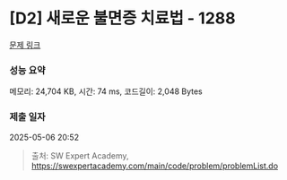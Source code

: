 # [D2] 새로운 불면증 치료법 - 1288 

[문제 링크](https://swexpertacademy.com/main/code/problem/problemDetail.do?contestProbId=AV18_yw6I9MCFAZN) 

### 성능 요약

메모리: 24,704 KB, 시간: 74 ms, 코드길이: 2,048 Bytes

### 제출 일자

2025-05-06 20:52



> 출처: SW Expert Academy, https://swexpertacademy.com/main/code/problem/problemList.do